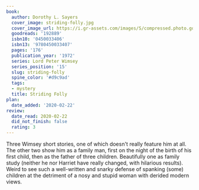 ```yaml
---
book:
  author: Dorothy L. Sayers
  cover_image: striding-folly.jpg
  cover_image_url: https://i.gr-assets.com/images/S/compressed.photo.goodreads.com/books/1370374055l/192889._SX98_.jpg
  goodreads: '192889'
  isbn10: '0450033406'
  isbn13: '9780450033407'
  pages: '176'
  publication_year: '1972'
  series: Lord Peter Wimsey
  series_position: '15'
  slug: striding-folly
  spine_color: '#d9c9ad'
  tags:
  - mystery
  title: Striding Folly
plan:
  date_added: '2020-02-22'
review:
  date_read: 2020-02-22
  did_not_finish: false
  rating: 3
---
```


Three Wimsey short stories, one of which doesn't really feature him at all. The other two show him as a family man, first on the night of the birth of his first child, then as the father of three children. Beautifully one as family study (neither he nor Harriet have really changed, with hilarious results). Weird to see such a well-written and snarky defense of spanking (some) children at the detriment of a nosy and stupid woman with derided modern views.
